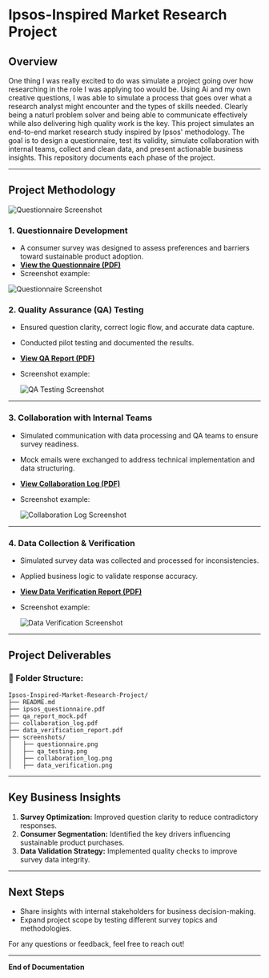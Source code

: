 # Ipsos-Inspired Market Research Project

## Overview
One thing I was really excited to do was simulate a project going over how researching in the role I was applying too would be. Using Ai and my own creative questions, I was able to simulate a process that goes over what a research analyst might encounter and the types of skills needed. Clearly being a naturl problem solver and being able to communicate effectively while also delivering high quality work is the key. This project simulates an end-to-end market research study inspired by Ipsos' methodology. The goal is to design a questionnaire, test its validity, simulate collaboration with internal teams, collect and clean data, and present actionable business insights. This repository documents each phase of the project.

---

## **Project Methodology**

![Questionnaire Screenshot](https://github.com/farahzak/Ipsos-Market-Research-Simulation/raw/main/questionnaire.png)

### **1. Questionnaire Development**
- A consumer survey was designed to assess preferences and barriers toward sustainable product adoption.
- **[View the Questionnaire (PDF)]([https://github.com/farahzak/Ipsos-Market-Research-Simulation/raw/main/ipsos_questionnaire.pdf](https://github.com/farahzak/Ipsos-Market-Research-Simulation/blob/21982fb06d277190483fee383ed5a6e306da0d78/Questionnaire_%20Ipsos-Inspired%20Market%20Research%20Study.pdf))**
- Screenshot example:
  
 ![Questionnaire Screenshot](https://github.com/farahzak/Ipsos-Market-Research-Simulation/raw/main/screenshots/questionnaire.png)


### **2. Quality Assurance (QA) Testing**
- Ensured question clarity, correct logic flow, and accurate data capture.
- Conducted pilot testing and documented the results.
- **[View QA Report (PDF)](https://github.com/farahzak/Ipsos-Market-Research-Simulation/raw/main/qa_report_mock.pdf)**
- Screenshot example:
  
  ![QA Testing Screenshot](https://github.com/farahzak/Ipsos-Market-Research-Simulation/raw/main/screenshots/qa_testing.png)


---

### **3. Collaboration with Internal Teams**
- Simulated communication with data processing and QA teams to ensure survey readiness.
- Mock emails were exchanged to address technical implementation and data structuring.
- **[View Collaboration Log (PDF)](https://github.com/farahzak/Ipsos-Market-Research-Simulation/raw/main/collaboration_log.pdf)**
- Screenshot example:
  
  ![Collaboration Log Screenshot](https://github.com/farahzak/Ipsos-Market-Research-Simulation/raw/main/screenshots/collaboration_log.png)

---

### **4. Data Collection & Verification**
- Simulated survey data was collected and processed for inconsistencies.
- Applied business logic to validate response accuracy.
- **[View Data Verification Report (PDF)](https://github.com/farahzak/Ipsos-Market-Research-Simulation/raw/main/data_verification_report.pdf)**
- Screenshot example:
  
  ![Data Verification Screenshot](https://github.com/farahzak/Ipsos-Market-Research-Simulation/raw/main/screenshots/data_verification.png)

---

## **Project Deliverables**

### 📂 Folder Structure:
```
Ipsos-Inspired-Market-Research-Project/
├── README.md
├── ipsos_questionnaire.pdf
├── qa_report_mock.pdf
├── collaboration_log.pdf
├── data_verification_report.pdf
├── screenshots/
│   ├── questionnaire.png
│   ├── qa_testing.png
│   ├── collaboration_log.png
│   ├── data_verification.png
```

---

## **Key Business Insights**
1. **Survey Optimization:** Improved question clarity to reduce contradictory responses.
2. **Consumer Segmentation:** Identified the key drivers influencing sustainable product purchases.
3. **Data Validation Strategy:** Implemented quality checks to improve survey data integrity.

---

## **Next Steps**
- Share insights with internal stakeholders for business decision-making.
- Expand project scope by testing different survey topics and methodologies.

For any questions or feedback, feel free to reach out!

---

**End of Documentation**
